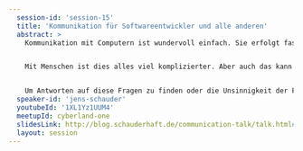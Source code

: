```yaml
---
  session-id: 'session-15'
  title: 'Kommunikation für Softwareentwickler und alle anderen'
  abstract: >
    Kommunikation mit Computern ist wundervoll einfach. Sie erfolgt fast ausschließlich schriftlich, d.h., ich kann mir so viel Zeit lassen, wie ich will, und mir über die Formulierung und meine Ziele in Ruhe Gedanken machen. Und wenn ich was Falsches schreibe, bekomme ich eine Fehlermeldung und kann es noch mal versuchen. Aber am wichtigsten: Wenn ich zweimal das Gleiche tue, bekomme ich das gleiche Ergebnis.


    Mit Menschen ist dies alles viel komplizierter. Aber auch das kann man lernen! Warum ändert kaum jemand seine Meinung, wenn er mit Fakten konfrontiert wird? Wie erziehe ich Manager, Ehemänner und Kinder? Sollte ich Entwickler, die sich an Architekturvorgaben nicht halten, durch Schläge oder durch Liebesentzug strafen? Und wie kann ich das üben, wo ich doch meinen Lebensabschnittsgefährten, nach einem fehlgeschlagenen Testlauf, nicht so einfach neu instanziieren kann?


    Um Antworten auf diese Fragen zu finden oder die Unsinnigkeit der Fragen zu verstehen, werden wir nicht nur über Kommunikation, sondern auch über Psychologie und Selbstmanagement nachdenken.
  speaker-id: 'jens-schauder'
  youtubeId: '1XL1Yz1UUM4'
  meetupId: cyberland-one
  slidesLink: http://blog.schauderhaft.de/communication-talk/talk.html#/
  layout: session
---
```

